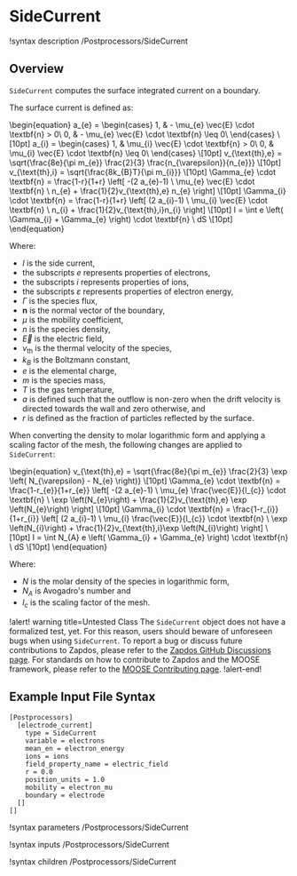 # SideCurrent

!syntax description /Postprocessors/SideCurrent

## Overview

`SideCurrent` computes the surface integrated current on a boundary.

The surface current is defined as:

\begin{equation}
a_{e} =
\begin{cases}
1, & - \mu_{e} \vec{E} \cdot \textbf{n} > 0\\
0, & - \mu_{e} \vec{E} \cdot \textbf{n} \leq 0\\
\end{cases} \\[10pt]
a_{i} =
\begin{cases}
1, & \mu_{i} \vec{E} \cdot \textbf{n} > 0\\
0, & \mu_{i} \vec{E} \cdot \textbf{n} \leq 0\\
\end{cases} \\[10pt]
v_{\text{th},e} = \sqrt{\frac{8e}{\pi m_{e}} \frac{2}{3} \frac{n_{\varepsilon}}{n_{e}}} \\[10pt]
v_{\text{th},i} = \sqrt{\frac{8k_{B}T}{\pi m_{i}}} \\[10pt]
\Gamma_{e} \cdot \textbf{n} = \frac{1-r}{1+r} \left[ -(2 a_{e}-1) \ \mu_{e}
\vec{E}
 \cdot \textbf{n} \ n_{e} + \frac{1}{2}v_{\text{th},e} n_{e} \right] \\[10pt]
\Gamma_{i} \cdot \textbf{n} = \frac{1-r}{1+r} \left[ (2 a_{i}-1) \ \mu_{i} \vec{E} \cdot \textbf{n} \ n_{i} + \frac{1}{2}v_{\text{th},i}n_{i} \right] \\[10pt]
I = \int e \left( \Gamma_{i} + \Gamma_{e} \right) \cdot \textbf{n} \ dS \\[10pt]
\end{equation}

Where:

- $I$ is the side current,
- the subscripts $e$ represents properties of electrons,
- the subscripts $i$ represents properties of ions,
- the subscripts $\varepsilon$ represents properties of electron energy,
- $\Gamma$ is the species flux,
- $\textbf{n}$ is the normal vector of the boundary,
- $\mu$ is the mobility coefficient,
- $n$ is the species density,
- $\vec{E}$ is the electric field,
- $v_\text{th}$ is the thermal velocity of the species,
- $k_{B}$ is the Boltzmann constant,
- $e$ is the elemental charge,
- $m$ is the species mass,
- $T$ is the gas temperature,
- $a$ is defined such that the outflow is non-zero when the drift velocity is directed towards the wall and zero otherwise, and
- $r$ is defined as the fraction of particles reflected by the surface.

When converting the density to molar logarithmic form and applying a scaling factor of the mesh, the following changes are applied to `SideCurrent`:

\begin{equation}
v_{\text{th},e} = \sqrt{\frac{8e}{\pi m_{e}} \frac{2}{3} \exp \left( N_{\varepsilon} - N_{e} \right)} \\[10pt]
\Gamma_{e} \cdot \textbf{n} = \frac{1-r_{e}}{1+r_{e}} \left[ -(2 a_{e}-1) \ \mu_{e}
\frac{\vec{E}}{l_{c}} \cdot \textbf{n} \ \exp \left(N_{e}\right) + \frac{1}{2}v_{\text{th},e} \exp \left(N_{e}\right) \right] \\[10pt]
\Gamma_{i} \cdot \textbf{n} = \frac{1-r_{i}}{1+r_{i}} \left[ (2 a_{i}-1) \ \mu_{i} \frac{\vec{E}}{l_{c}} \cdot \textbf{n} \ \exp \left(N_{i}\right) + \frac{1}{2}v_{\text{th},i}\exp \left(N_{i}\right) \right] \\[10pt]
I = \int N_{A} e \left( \Gamma_{i} + \Gamma_{e} \right) \cdot \textbf{n} \ dS \\[10pt]
\end{equation}

Where:

- $N$ is the molar density of the species in logarithmic form,
- $N_{A}$ is Avogadro's number and
- $l_{c}$ is the scaling factor of the mesh.


!alert! warning title=Untested Class
The `SideCurrent` object does not have a formalized test, yet. For this reason,
users should beware of unforeseen bugs when using `SideCurrent`. To
report a bug or discuss future contributions to Zapdos, please refer to the
[Zapdos GitHub Discussions page](https://github.com/shannon-lab/zapdos/discussions).
For standards on how to contribute to Zapdos and the MOOSE framework,
please refer to the [MOOSE Contributing page](framework/contributing.md).
!alert-end!

## Example Input File Syntax

```text
[Postprocessors]
  [electrode_current]
    type = SideCurrent
    variable = electrons
    mean_en = electron_energy
    ions = ions
    field_property_name = electric_field
    r = 0.0
    position_units = 1.0
    mobility = electron_mu
    boundary = electrode
  []
[]
```

!syntax parameters /Postprocessors/SideCurrent

!syntax inputs /Postprocessors/SideCurrent

!syntax children /Postprocessors/SideCurrent
